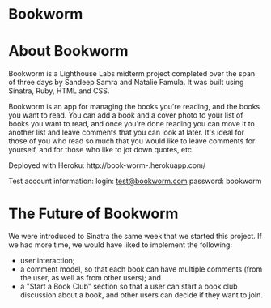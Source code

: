 Bookworm
========

About Bookworm
==============

Bookworm is a Lighthouse Labs midterm project completed over the span of three days by Sandeep Samra and Natalie Famula. It was built using Sinatra, Ruby, HTML and CSS.

Bookworm is an app for managing the books you're reading, and the books you want to read. You can add a book and a cover photo to your list of books you want to read, and once you're done reading you can move it to another list and leave comments that you can look at later. It's ideal for those of you who read so much that you would like to leave comments for yourself, and for those who like to jot down quotes, etc.

Deployed with Heroku: http://book-worm-.herokuapp.com/

Test account information:
login: test@bookworm.com
password: bookworm

The Future of Bookworm
======================

We were introduced to Sinatra the same week that we started this project. If we had more time, we would have liked to implement the following:

- user interaction;
- a comment model, so that each book can have multiple comments (from the user, as well as from other users); and
- a "Start a Book Club" section so that a user can start a book club discussion about a book, and other users can decide if they want to join.

